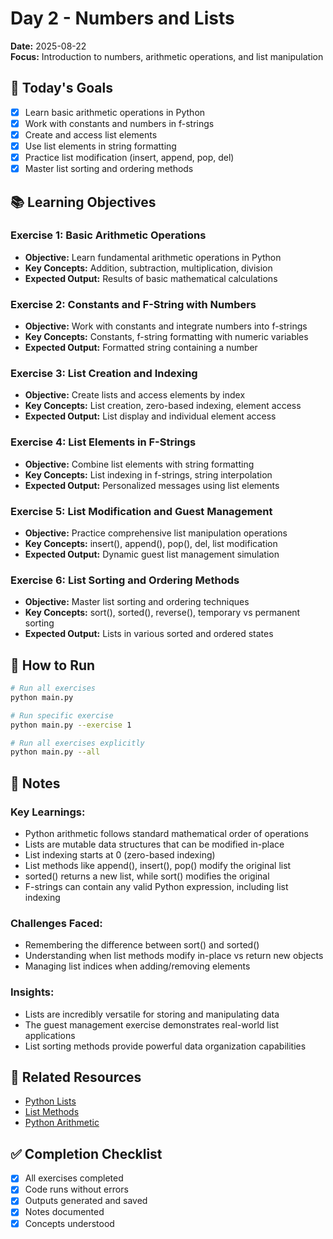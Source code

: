 # Day 2 - Numbers and Lists

**Date:** 2025-08-22  
**Focus:** Introduction to numbers, arithmetic operations, and list manipulation

## 🎯 Today's Goals

- [x] Learn basic arithmetic operations in Python
- [x] Work with constants and numbers in f-strings
- [x] Create and access list elements
- [x] Use list elements in string formatting
- [x] Practice list modification (insert, append, pop, del)
- [x] Master list sorting and ordering methods

## 📚 Learning Objectives

### Exercise 1: Basic Arithmetic Operations
- **Objective:** Learn fundamental arithmetic operations in Python
- **Key Concepts:** Addition, subtraction, multiplication, division
- **Expected Output:** Results of basic mathematical calculations

### Exercise 2: Constants and F-String with Numbers
- **Objective:** Work with constants and integrate numbers into f-strings
- **Key Concepts:** Constants, f-string formatting with numeric variables
- **Expected Output:** Formatted string containing a number

### Exercise 3: List Creation and Indexing
- **Objective:** Create lists and access elements by index
- **Key Concepts:** List creation, zero-based indexing, element access
- **Expected Output:** List display and individual element access

### Exercise 4: List Elements in F-Strings
- **Objective:** Combine list elements with string formatting
- **Key Concepts:** List indexing in f-strings, string interpolation
- **Expected Output:** Personalized messages using list elements

### Exercise 5: List Modification and Guest Management
- **Objective:** Practice comprehensive list manipulation operations
- **Key Concepts:** insert(), append(), pop(), del, list modification
- **Expected Output:** Dynamic guest list management simulation

### Exercise 6: List Sorting and Ordering Methods
- **Objective:** Master list sorting and ordering techniques
- **Key Concepts:** sort(), sorted(), reverse(), temporary vs permanent sorting
- **Expected Output:** Lists in various sorted and ordered states

## 🚀 How to Run

```bash
# Run all exercises
python main.py

# Run specific exercise
python main.py --exercise 1

# Run all exercises explicitly
python main.py --all
```

## 📝 Notes

### Key Learnings:
- Python arithmetic follows standard mathematical order of operations
- Lists are mutable data structures that can be modified in-place
- List indexing starts at 0 (zero-based indexing)
- List methods like append(), insert(), pop() modify the original list
- sorted() returns a new list, while sort() modifies the original
- F-strings can contain any valid Python expression, including list indexing

### Challenges Faced:
- Remembering the difference between sort() and sorted()
- Understanding when list methods modify in-place vs return new objects
- Managing list indices when adding/removing elements

### Insights:
- Lists are incredibly versatile for storing and manipulating data
- The guest management exercise demonstrates real-world list applications
- List sorting methods provide powerful data organization capabilities

## 🔗 Related Resources

- [Python Lists](https://docs.python.org/3/tutorial/introduction.html#lists)
- [List Methods](https://docs.python.org/3/tutorial/datastructures.html#more-on-lists)
- [Python Arithmetic](https://docs.python.org/3/tutorial/introduction.html#numbers)

## ✅ Completion Checklist

- [x] All exercises completed
- [x] Code runs without errors
- [x] Outputs generated and saved
- [x] Notes documented
- [x] Concepts understood
